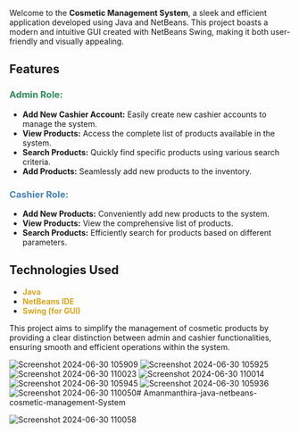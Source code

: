 <p>Welcome to the <strong>Cosmetic Management System</strong>, a sleek and efficient application developed using Java and NetBeans. This project boasts a modern and intuitive GUI created with NetBeans Swing, making it both user-friendly and visually appealing.</p>

## Features

<h3 style="color: #2E8B57;">Admin Role:</h3>
<ul>
  <li><strong>Add New Cashier Account:</strong> Easily create new cashier accounts to manage the system.</li>
  <li><strong>View Products:</strong> Access the complete list of products available in the system.</li>
  <li><strong>Search Products:</strong> Quickly find specific products using various search criteria.</li>
  <li><strong>Add Products:</strong> Seamlessly add new products to the inventory.</li>
</ul>

<h3 style="color: #4682B4;">Cashier Role:</h3>
<ul>
  <li><strong>Add New Products:</strong> Conveniently add new products to the system.</li>
  <li><strong>View Products:</strong> View the comprehensive list of products.</li>
  <li><strong>Search Products:</strong> Efficiently search for products based on different parameters.</li>
</ul>

## Technologies Used
<ul>
  <li><strong style="color: #DAA520;">Java</strong></li>
  <li><strong style="color: #DAA520;">NetBeans IDE</strong></li>
  <li><strong style="color: #DAA520;">Swing (for GUI)</strong></li>
</ul>

<p>This project aims to simplify the management of cosmetic products by providing a clear distinction between admin and cashier functionalities, ensuring smooth and efficient operations within the system.</p>


![Screenshot 2024-06-30 105909](https://github.com/Amanmanthira/Amanmanthira-java-netbeans-cosmetic-management/assets/126964186/c54cbb71-418d-4dc0-b396-33d3806577df)
![Screenshot 2024-06-30 105925](https://github.com/Amanmanthira/Amanmanthira-java-netbeans-cosmetic-management/assets/126964186/a58e1b11-1163-4bd7-afb2-f6ca807c0cd9)![Screenshot 2024-06-30 110023](https://github.com/Amanmanthira/Amanmanthira-java-netbeans-cosmetic-management/assets/126964186/7d52068c-719e-48fe-95cd-b6b5bc1391e8)
![Screenshot 2024-06-30 110014](https://github.com/Amanmanthira/Amanmanthira-java-netbeans-cosmetic-management/assets/126964186/64c1a999-2682-415c-89a5-4fb497ffb06d)
![Screenshot 2024-06-30 105945](https://github.com/Amanmanthira/Amanmanthira-java-netbeans-cosmetic-management/assets/126964186/612171e9-0ea4-4c07-906e-654836dde8eb)
![Screenshot 2024-06-30 105936](https://github.com/Amanmanthira/Amanmanthira-java-netbeans-cosmetic-management/assets/126964186/814e23e3-db92-43c8-9835-ba6b2de700e9)
![Screenshot 2024-06-30 110050](https://github.com/Amanmanthira/Amanmanthira-java-netbeans-cosmetic-management/assets/126964186/a1fda6e7-3268-4772-ad0a-b8013f42b798)# Amanmanthira-java-netbeans-cosmetic-management-System

![Screenshot 2024-06-30 110058](https://github.com/Amanmanthira/Amanmanthira-java-netbeans-cosmetic-management/assets/126964186/d69e98bc-199e-4cd4-b7e9-cacf5e359aae)
